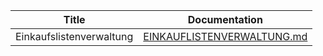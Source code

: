 | Title | Documentation |
|-------|---------------|
| Einkaufslistenverwaltung | [EINKAUFLISTENVERWALTUNG.md](https://github.com/TGM-HIT/syt5-gek1051-mobile-application-shopstorm/blob/main/doc/EINKAUFSLISTENVERWALTUNG.md) |

